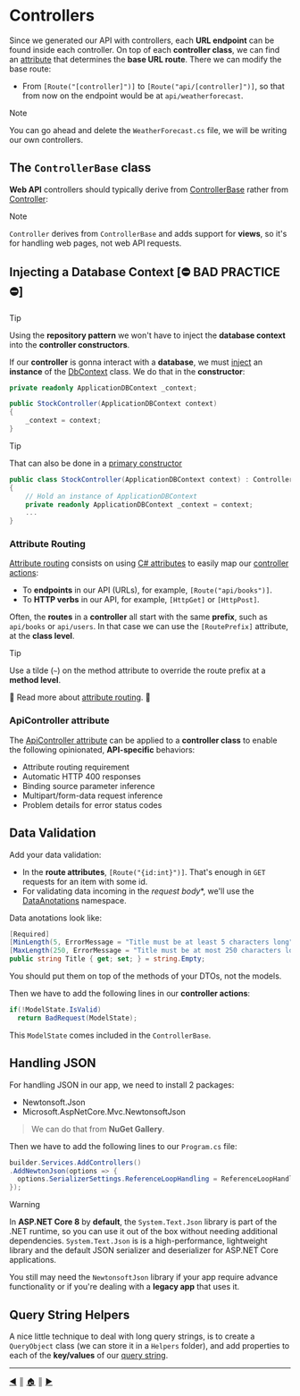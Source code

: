 # Controllers

Since we generated our API with controllers, each **URL endpoint** can be found inside each controller. On top of each **controller class**, we can find an [attribute](https://learn.microsoft.com/en-us/dotnet/csharp/advanced-topics/reflection-and-attributes/) that determines the **base URL route**. There we can modify the base route:

- From `[Route("[controller]")]` to `[Route("api/[controller]")]`, so that from now on the endpoint would be at `api/weatherforecast`. 

> [!NOTE]
> You can go ahead and delete the `WeatherForecast.cs` file, we will be writing our own controllers.

## The `ControllerBase` class

**Web API** controllers should typically derive from [ControllerBase](https://learn.microsoft.com/en-us/dotnet/api/microsoft.aspnetcore.mvc.controllerbase) rather from [Controller](https://learn.microsoft.com/en-us/dotnet/api/microsoft.aspnetcore.mvc.controller):

>[!NOTE]
> `Controller` derives from `ControllerBase` and adds support for **views**, so it's for handling web pages, not web API requests.

## Injecting a Database Context [⛔️ BAD PRACTICE ⛔️]

> [!TIP]
> Using the **repository pattern** we won't have to inject the **database context** into the **controller constructors**.

If our **controller** is gonna interact with a **database**, we must [inject](https://learn.microsoft.com/en-us/aspnet/core/fundamentals/dependency-injection?view=aspnetcore-8.0) an **instance** of the [DbContext](https://learn.microsoft.com/en-us/dotnet/api/microsoft.entityframeworkcore.dbcontext?view=efcore-8.0) class. We do that in the **constructor**:

```c#
private readonly ApplicationDBContext _context;

public StockController(ApplicationDBContext context)
{
    _context = context;
}
```

> [!TIP]
> That can also be done in a [primary constructor](https://learn.microsoft.com/en-us/dotnet/csharp/programming-guide/classes-and-structs/instance-constructors#primary-constructors)
>
> ```c#
> public class StockController(ApplicationDBContext context) : ControllerBase
> {
>     // Hold an instance of ApplicationDBContext
>     private readonly ApplicationDBContext _context = context;
>     ...
> }
> ```

### Attribute Routing

[Attribute routing](https://learn.microsoft.com/en-us/aspnet/core/mvc/controllers/routing?view=aspnetcore-8.0#attribute-routing-for-rest-apis) consists on using [C# attributes](https://learn.microsoft.com/en-us/dotnet/csharp/advanced-topics/reflection-and-attributes/) to easily map our [controller actions](https://learn.microsoft.com/en-us/aspnet/mvc/overview/older-versions-1/controllers-and-routing/creating-an-action-cs):

- To **endpoints** in our API (URLs), for example, `[Route("api/books")]`.
- To **HTTP verbs** in our API, for example, `[HttpGet]` or `[HttpPost]`.

Often, the **routes** in a **controller** all start with the same **prefix**, such as `api/books` or `api/users`. In that case we can use the `[RoutePrefix]` attribute, at the **class level**.

> [!TIP]
> Use a tilde (`~`) on the method attribute to override the route prefix at a **method level**.

🦊 Read more about [attribute routing](https://learn.microsoft.com/en-us/aspnet/web-api/overview/web-api-routing-and-actions/attribute-routing-in-web-api-2). 🦊 

### ApiController attribute

The [ApiController attribute](https://learn.microsoft.com/en-us/aspnet/core/web-api/?view=aspnetcore-8.0#apicontroller-attribute) can be applied to a **controller class** to enable the following opinionated, **API-specific** behaviors:

- Attribute routing requirement
- Automatic HTTP 400 responses
- Binding source parameter inference
- Multipart/form-data request inference
- Problem details for error status codes

## Data Validation

Add your data validation:

- In the **route attributes**, `[Route("{id:int}")]`. That's enough in `GET` requests for an item with some id.
- For validating data incoming in the *request body**, we'll use the [DataAnotations](https://learn.microsoft.com/en-us/dotnet/api/system.componentmodel.dataannotations?view=net-8.0) namespace.

Data anotations look like:
```cs
[Required]
[MinLength(5, ErrorMessage = "Title must be at least 5 characters long")]
[MaxLength(250, ErrorMessage = "Title must be at most 250 characters long")]
public string Title { get; set; } = string.Empty;
```

You should put them on top of the methods of your DTOs, not the models.

Then we have to add the following lines in our **controller actions**:
```cs
if(!ModelState.IsValid)
  return BadRequest(ModelState);
```

This `ModelState` comes included in the `ControllerBase`.

## Handling JSON

For handling JSON in our app, we need to install 2 packages:

- Newtonsoft.Json
- Microsoft.AspNetCore.Mvc.NewtonsoftJson

> We can do that from **NuGet Gallery**.

Then we have to add the following lines to our `Program.cs` file:
```cs
builder.Services.AddControllers()
.AddNewtonJson(options => {
  options.SerializerSettings.ReferenceLoopHandling = ReferenceLoopHandling.Ignore;
});
```

> [!WARNING]
> In **ASP.NET Core 8** by **default**, the `System.Text.Json` library is part of the .NET runtime, so you can use it out of the box without needing additional dependencies. `System.Text.Json` is is a high-performance, lightweight library and the default JSON serializer and deserializer for ASP.NET Core applications.
>
> You still may need the `NewtonsoftJson` library if your app require advance functionality or if you're dealing with a **legacy app** that uses it.


## Query String Helpers

A nice little technique to deal with long query strings, is to create a `QueryObject` class (we can store it in a `Helpers` folder), and add properties to each of the **key/values** of our [query string](https://en.wikipedia.org/wiki/Query_string).

---
[:arrow_backward:][back] ║ [:house:][home] ║ [:arrow_forward:][next]

<!-- navigation -->
[home]: /README.md
[back]: ./project.md
[next]: ./models.md